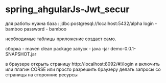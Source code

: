 # spring_ahgularJs-Jwt_secur

для работы нужна база : jdbc:postgresql://localhost:5432/alpha
login -bamboo
password - bamboo

необходимые таблицы приложение создаст само.

сборка - maven clean package запуск - java -jar demo-0.0.1-SNAPSHOT.jar

в браузере открыть страницу http://localhost:8092/#!/login и включить или плагин CORSE или просто разрешить браузеру делать запросы со страницы на сторонние ресурсы
